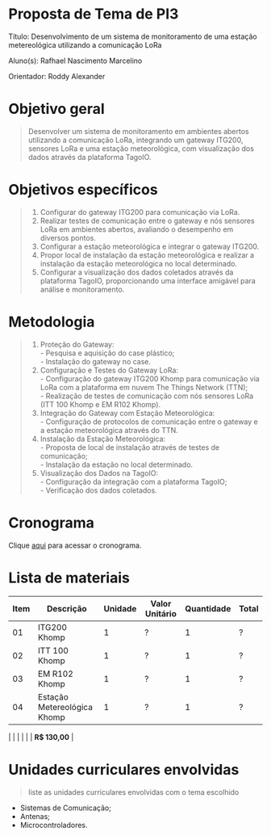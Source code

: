 # Proposta de Tema de PI3
Título: Desenvolvimento de um sistema de monitoramento de uma estação metereológica utilizando a comunicação LoRa

Aluno(s): Rafhael Nascimento Marcelino

Orientador: Roddy Alexander

# Objetivo geral
> Desenvolver um sistema de monitoramento em ambientes abertos utilizando a comunicação LoRa, integrando um gateway ITG200, sensores LoRa e uma estação meteorológica, com visualização dos dados através da plataforma TagoIO.

# Objetivos específicos

> 1. Configurar do gateway ITG200 para comunicação via LoRa.<br /> 
> 2. Realizar testes de comunicação entre o gateway e nós sensores LoRa em ambientes abertos, avaliando o desempenho em diversos pontos.<br /> 
> 3. Configurar a estação meteorológica e integrar o gateway ITG200.<br /> 
> 4. Propor local de instalação da estação meteorológica e realizar a instalação da estação meteorológica no local determinado.<br/> 
> 5. Configurar a visualização dos dados coletados através da plataforma TagoIO, proporcionando uma interface amigável para análise e monitoramento.

# Metodologia
> 1. Proteção do Gateway:<br />
    - Pesquisa e aquisição do case plástico; <br />
    - Instalação do gateway no case.<br /> 
> 3. Configuração e Testes do Gateway LoRa:<br />
    - Configuração do gateway ITG200 Khomp para comunicação via LoRa com a plataforma em nuvem The Things Network (TTN); <br />
    - Realização de testes de comunicação com nós sensores LoRa (ITT 100 Khomp e EM R102 Khomp).<br /> 
> 4. Integração do Gateway com Estação Meteorológica:<br />
    - Configuração de protocolos de comunicação entre o gateway e a estação meteorológica através do TTN.<br /> 
> 5. Instalação da Estação Meteorológica:<br />
    - Proposta de local de instalação através de testes de comunicação; <br />
    - Instalação da estação no local determinado.<br /> 
> 6. Visualização dos Dados na TagoIO:<br />
    - Configuração da integração com a plataforma TagoIO; <br />
    - Verificação dos dados coletados.

# Cronograma

Clique [aqui]() para acessar o cronograma.

# Lista de materiais 

| Item | Descrição | Unidade | Valor Unitário | Quantidade | Total |
| ---- | ------------- | --- | ------------- | ------------- | ------------- |
|  01  | ITG200 Khomp | 1 | ? | 1 | ? |
|  02  | ITT 100 Khomp | 1 | ? | 1 | ? |
|  03  | EM R102 Khomp | 1 | ? | 1 | ? |
|  04  | Estação Metereológica Khomp | 1 | ? | 1 | ? |

|    |  |   |  |  | **R$ 130,00** |

# Unidades curriculares envolvidas
> liste as unidades curriculares envolvidas com o tema escolhido
- Sistemas de Comunicação;
- Antenas;
- Microcontroladores.
